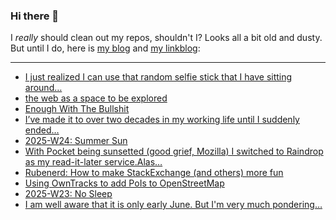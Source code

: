 ### Hi there 👋

I _really_ should clean out my repos, shouldn't I? Looks all a bit old and dusty. But until I do, here is [my blog](https://lostfocus.de/) and [my linkblog](https://dominikschwind.com/links):

--- 

<!-- POST-LIST:START -->
- [I just realized I can use that random selfie stick that I have sitting around…](https://lostfocus.de/2025/06/20/234802/)
- [the web as a space to be explored](https://roytang.net/2025/06/web-explorer/)
- [Enough With The Bullshit](https://beew.me/enough-with-the-bullshit/)
- [I’ve made it to over two decades in my working life until I suddenly ended…](https://lostfocus.de/2025/06/16/234798/)
- [2025-W24: Summer Sun](https://lostfocus.de/2025/06/15/2025-w24-summer-sun/)
- [With Pocket being sunsetted &lpar;good grief, Mozilla&rpar; I switched to Raindrop as my read-it-later service.Alas…](https://lostfocus.de/2025/06/15/234778/)
- [Rubenerd: How to make StackExchange &lpar;and others&rpar; more fun](https://rubenerd.com/how-to-make-stackexhange-more-fun/)
- [Using OwnTracks to add PoIs to OpenStreetMap](https://lostfocus.de/2025/06/11/using-owntracks-to-add-pois-to-openstreetmap/)
- [2025-W23: No Sleep](https://lostfocus.de/2025/06/08/2025-w23-no-sleep/)
- [I am well aware that it is only early June. But I&#39;m very much pondering…](https://lostfocus.de/2025/06/07/234728/)
<!-- POST-LIST:END -->

<!--
**lostfocus/lostfocus** is a ✨ _special_ ✨ repository because its `README.md` (this file) appears on your GitHub profile.

Here are some ideas to get you started:

- 🔭 I’m currently working on ...
- 🌱 I’m currently learning ...
- 👯 I’m looking to collaborate on ...
- 🤔 I’m looking for help with ...
- 💬 Ask me about ...
- 📫 How to reach me: ...
- 😄 Pronouns: ...
- ⚡ Fun fact: ...
-->
